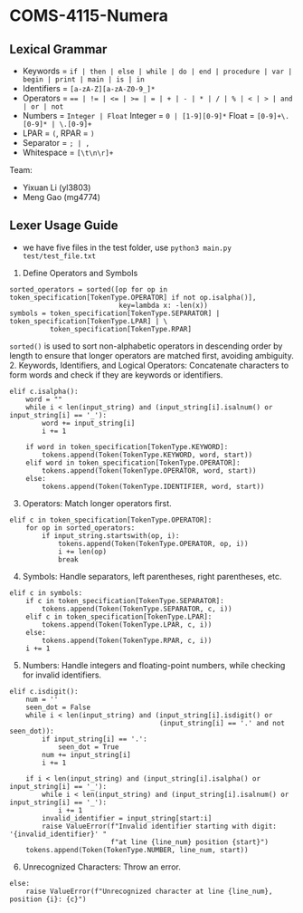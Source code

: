 # COMS-4115-Numera

## Lexical Grammar
- Keywords = `if | then | else | while | do | end | procedure | var | begin | print | main | is | in`
- Identifiers = `[a-zA-Z][a-zA-Z0-9_]*`
- Operators = `== | != | <= | >= | = | + | - | * | / | % | < | > | and | or | not`
- Numbers = `Integer | Float` Integer = `0 | [1-9][0-9]*`  Float = `[0-9]+\.[0-9]* | \.[0-9]+`
- LPAR = `(`, RPAR = `)`
- Separator = `; | ,`
- Whitespace = `[\t\n\r]+`

Team:
* Yixuan Li (yl3803)
* Meng Gao (mg4774)

## Lexer Usage Guide

* we have five files in the test folder, use `python3 main.py test/test_file.txt`

1. Define Operators and Symbols  
```
sorted_operators = sorted([op for op in token_specification[TokenType.OPERATOR] if not op.isalpha()],
                           key=lambda x: -len(x))
symbols = token_specification[TokenType.SEPARATOR] | token_specification[TokenType.LPAR] | \
          token_specification[TokenType.RPAR]
```
`sorted()` is used to sort non-alphabetic operators in descending order by length to ensure that longer operators are matched first, avoiding ambiguity.   
2. Keywords, Identifiers, and Logical Operators: Concatenate characters to form words and check if they are keywords or identifiers.
```
elif c.isalpha():
    word = ""
    while i < len(input_string) and (input_string[i].isalnum() or input_string[i] == '_'):
        word += input_string[i]
        i += 1

    if word in token_specification[TokenType.KEYWORD]:
        tokens.append(Token(TokenType.KEYWORD, word, start))
    elif word in token_specification[TokenType.OPERATOR]:
        tokens.append(Token(TokenType.OPERATOR, word, start))
    else:
        tokens.append(Token(TokenType.IDENTIFIER, word, start))
```
3. Operators: Match longer operators first.   
```
elif c in token_specification[TokenType.OPERATOR]:
    for op in sorted_operators:
        if input_string.startswith(op, i):
            tokens.append(Token(TokenType.OPERATOR, op, i))
            i += len(op)
            break
```
4. Symbols: Handle separators, left parentheses, right parentheses, etc.   
```
elif c in symbols:
    if c in token_specification[TokenType.SEPARATOR]:
        tokens.append(Token(TokenType.SEPARATOR, c, i))
    elif c in token_specification[TokenType.LPAR]:
        tokens.append(Token(TokenType.LPAR, c, i))
    else:
        tokens.append(Token(TokenType.RPAR, c, i))
    i += 1
```
5. Numbers: Handle integers and floating-point numbers, while checking for invalid identifiers.   
```
elif c.isdigit():
    num = ''
    seen_dot = False
    while i < len(input_string) and (input_string[i].isdigit() or
                                     (input_string[i] == '.' and not seen_dot)):
        if input_string[i] == '.':
            seen_dot = True
        num += input_string[i]
        i += 1

    if i < len(input_string) and (input_string[i].isalpha() or input_string[i] == '_'):
        while i < len(input_string) and (input_string[i].isalnum() or input_string[i] == '_'):
            i += 1
        invalid_identifier = input_string[start:i]
        raise ValueError(f"Invalid identifier starting with digit: '{invalid_identifier}' "
                         f"at line {line_num} position {start}")
    tokens.append(Token(TokenType.NUMBER, line_num, start))
```
6. Unrecognized Characters: Throw an error.   
```
else:
    raise ValueError(f"Unrecognized character at line {line_num}, position {i}: {c}")
```



